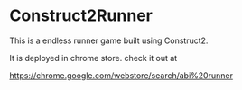 # Construct2Runner
This is a endless runner game built using Construct2.

It is deployed in chrome store.
 check it out at 
 
 https://chrome.google.com/webstore/search/abi%20runner
